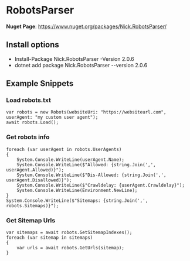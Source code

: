 # RobotsParser

**Nuget Page**: https://www.nuget.org/packages/Nick.RobotsParser/

## Install options
- Install-Package Nick.RobotsParser -Version 2.0.6
- dotnet add package Nick.RobotsParser --version 2.0.6

## Example Snippets
### Load robots.txt
```
var robots = new Robots(websiteUri: "https://websiteurl.com", userAgent: "my custom user agent");
await robots.Load();
```

### Get robots info
```
foreach (var userAgent in robots.UserAgents)
{
    System.Console.WriteLine(userAgent.Name);
    System.Console.WriteLine($"Allowed: {string.Join(',', userAgent.Allowed)}");
    System.Console.WriteLine($"Dis-Allowed: {string.Join(',', userAgent.Disallowed)}");
    System.Console.WriteLine($"Crawldelay: {userAgent.Crawldelay}");
    System.Console.WriteLine(Environment.NewLine);
}
System.Console.WriteLine($"Sitemaps: {string.Join(',', robots.Sitemaps)}");
```

### Get Sitemap Urls
```
var sitemaps = await robots.GetSitemapIndexes();
foreach (var sitemap in sitemaps)
{
    var urls = await robots.GetUrls(sitemap);
}
```
